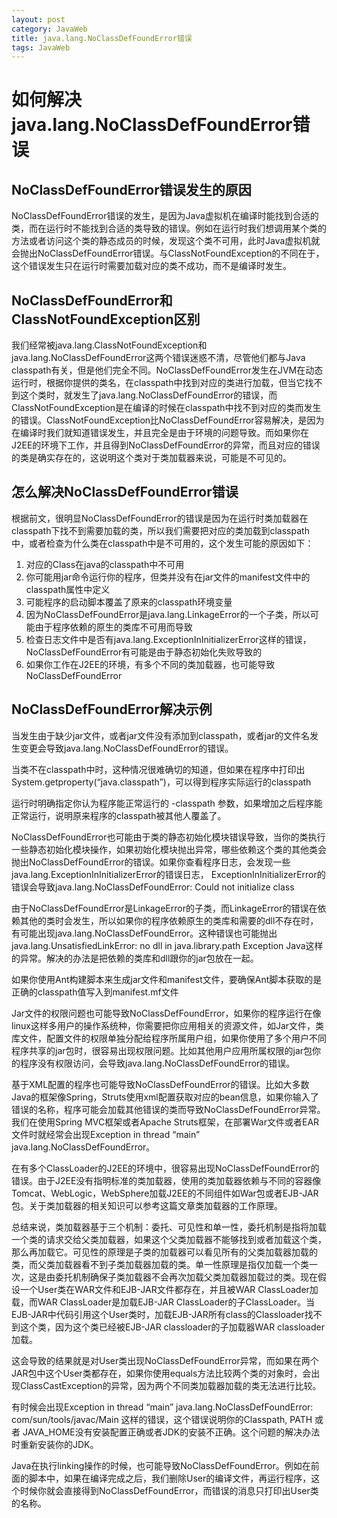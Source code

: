 ```yaml
---
layout: post
category: JavaWeb
title: java.lang.NoClassDefFoundError错误
tags: JavaWeb
---
```


#  如何解决java.lang.NoClassDefFoundError错误

## NoClassDefFoundError错误发生的原因
NoClassDefFoundError错误的发生，是因为Java虚拟机在编译时能找到合适的类，而在运行时不能找到合适的类导致的错误。例如在运行时我们想调用某个类的方法或者访问这个类的静态成员的时候，发现这个类不可用，此时Java虚拟机就会抛出NoClassDefFoundError错误。与ClassNotFoundException的不同在于，这个错误发生只在运行时需要加载对应的类不成功，而不是编译时发生。

## NoClassDefFoundError和ClassNotFoundException区别
我们经常被java.lang.ClassNotFoundException和java.lang.NoClassDefFoundError这两个错误迷惑不清，尽管他们都与Java classpath有关，但是他们完全不同。NoClassDefFoundError发生在JVM在动态运行时，根据你提供的类名，在classpath中找到对应的类进行加载，但当它找不到这个类时，就发生了java.lang.NoClassDefFoundError的错误，而ClassNotFoundException是在编译的时候在classpath中找不到对应的类而发生的错误。ClassNotFoundException比NoClassDefFoundError容易解决，是因为在编译时我们就知道错误发生，并且完全是由于环境的问题导致。而如果你在J2EE的环境下工作，并且得到NoClassDefFoundError的异常，而且对应的错误的类是确实存在的，这说明这个类对于类加载器来说，可能是不可见的。

## 怎么解决NoClassDefFoundError错误
根据前文，很明显NoClassDefFoundError的错误是因为在运行时类加载器在classpath下找不到需要加载的类，所以我们需要把对应的类加载到classpath中，或者检查为什么类在classpath中是不可用的，这个发生可能的原因如下：

1. 对应的Class在java的classpath中不可用
2. 你可能用jar命令运行你的程序，但类并没有在jar文件的manifest文件中的classpath属性中定义
3. 可能程序的启动脚本覆盖了原来的classpath环境变量
4. 因为NoClassDefFoundError是java.lang.LinkageError的一个子类，所以可能由于程序依赖的原生的类库不可用而导致
5. 检查日志文件中是否有java.lang.ExceptionInInitializerError这样的错误，NoClassDefFoundError有可能是由于静态初始化失败导致的
6. 如果你工作在J2EE的环境，有多个不同的类加载器，也可能导致NoClassDefFoundError

## NoClassDefFoundError解决示例
当发生由于缺少jar文件，或者jar文件没有添加到classpath，或者jar的文件名发生变更会导致java.lang.NoClassDefFoundError的错误。

当类不在classpath中时，这种情况很难确切的知道，但如果在程序中打印出System.getproperty(“java.classpath”)，可以得到程序实际运行的classpath

运行时明确指定你认为程序能正常运行的 -classpath 参数，如果增加之后程序能正常运行，说明原来程序的classpath被其他人覆盖了。

NoClassDefFoundError也可能由于类的静态初始化模块错误导致，当你的类执行一些静态初始化模块操作，如果初始化模块抛出异常，哪些依赖这个类的其他类会抛出NoClassDefFoundError的错误。如果你查看程序日志，会发现一些java.lang.ExceptionInInitializerError的错误日志，
ExceptionInInitializerError的错误会导致java.lang.NoClassDefFoundError: Could not initialize class

由于NoClassDefFoundError是LinkageError的子类，而LinkageError的错误在依赖其他的类时会发生，所以如果你的程序依赖原生的类库和需要的dll不存在时，有可能出现java.lang.NoClassDefFoundError。这种错误也可能抛出java.lang.UnsatisfiedLinkError: no dll in java.library.path Exception Java这样的异常。解决的办法是把依赖的类库和dll跟你的jar包放在一起。

如果你使用Ant构建脚本来生成jar文件和manifest文件，要确保Ant脚本获取的是正确的classpath值写入到manifest.mf文件

Jar文件的权限问题也可能导致NoClassDefFoundError，如果你的程序运行在像linux这样多用户的操作系统种，你需要把你应用相关的资源文件，如Jar文件，类库文件，配置文件的权限单独分配给程序所属用户组，如果你使用了多个用户不同程序共享的jar包时，很容易出现权限问题。比如其他用户应用所属权限的jar包你的程序没有权限访问，会导致java.lang.NoClassDefFoundError的错误。

基于XML配置的程序也可能导致NoClassDefFoundError的错误。比如大多数Java的框架像Spring，Struts使用xml配置获取对应的bean信息，如果你输入了错误的名称，程序可能会加载其他错误的类而导致NoClassDefFoundError异常。我们在使用Spring MVC框架或者Apache Struts框架，在部署War文件或者EAR文件时就经常会出现Exception in thread “main” java.lang.NoClassDefFoundError。

在有多个ClassLoader的J2EE的环境中，很容易出现NoClassDefFoundError的错误。由于J2EE没有指明标准的类加载器，使用的类加载器依赖与不同的容器像Tomcat、WebLogic，WebSphere加载J2EE的不同组件如War包或者EJB-JAR包。关于类加载器的相关知识可以参考这篇文章类加载器的工作原理。

总结来说，类加载器基于三个机制：委托、可见性和单一性，委托机制是指将加载一个类的请求交给父类加载器，如果这个父类加载器不能够找到或者加载这个类，那么再加载它。可见性的原理是子类的加载器可以看见所有的父类加载器加载的类，而父类加载器看不到子类加载器加载的类。单一性原理是指仅加载一个类一次，这是由委托机制确保子类加载器不会再次加载父类加载器加载过的类。现在假设一个User类在WAR文件和EJB-JAR文件都存在，并且被WAR ClassLoader加载，而WAR ClassLoader是加载EJB-JAR ClassLoader的子ClassLoader。当EJB-JAR中代码引用这个User类时，加载EJB-JAR所有class的Classloader找不到这个类，因为这个类已经被EJB-JAR classloader的子加载器WAR classloader加载。

这会导致的结果就是对User类出现NoClassDefFoundError异常，而如果在两个JAR包中这个User类都存在，如果你使用equals方法比较两个类的对象时，会出现ClassCastException的异常，因为两个不同类加载器加载的类无法进行比较。

有时候会出现Exception in thread “main” java.lang.NoClassDefFoundError: com/sun/tools/javac/Main 这样的错误，这个错误说明你的Classpath, PATH 或者 JAVA_HOME没有安装配置正确或者JDK的安装不正确。这个问题的解决办法时重新安装你的JDK。

Java在执行linking操作的时候，也可能导致NoClassDefFoundError。例如在前面的脚本中，如果在编译完成之后，我们删除User的编译文件，再运行程序，这个时候你就会直接得到NoClassDefFoundError，而错误的消息只打印出User类的名称。